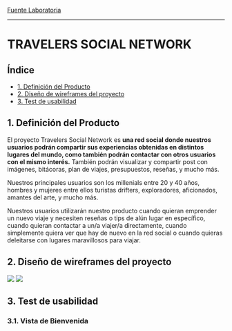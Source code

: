 [Fuente Laboratoria](https://github.com/Laboratoria/LIM014-social-network)

***
# TRAVELERS SOCIAL NETWORK

## Índice

* [1. Definición del Producto](#1-definicion-del-producto)
* [2. Diseño de wireframes del proyecto](#2-wireframe-del-proyecto)
* [3. Test de usabilidad ](#3-test-de-usabilidad)

## 1. Definición del Producto
El proyecto Travelers Social Network es **una red social donde nuestros usuarios podrán compartir sus experiencias obtenidas en distintos lugares del mundo, como también podrán contactar con otros usuarios con el mismo interés.** También podrán visualizar y compartir post con imágenes, bitácoras, plan de viajes, presupuestos, reseñas, y mucho más.

Nuestros principales usuarios son los millenials entre 20 y 40 años, hombres y mujeres entre ellos turistas drifters, exploradores, aficionados, amantes del arte, y mucho más.

Nuestros usuarios utilizarán nuestro producto cuando quieran emprender un nuevo viaje y necesiten reseñas o tips de alún lugar en específico, cuando quieran contactar a un/a viajer/a directamente, cuando simplemente quiera ver que hay de nuevo en la red social o cuando quieras deleitarse con lugares maravillosos para viajar.
## 2. Diseño de wireframes del proyecto
![](XXXX)
![](XXXX)
## 3. Test de usabilidad
### 3.1. Vista de Bienvenida
